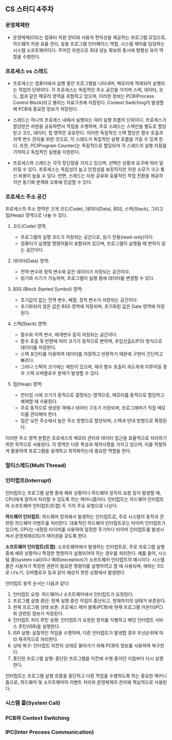 ## CS 스터디 4주차

### 운영체제란
* 운영체제(OS)는 컴퓨터 자원 관리와 사용자 편의성을 제공하는 프로그램 모임으로, 하드웨어 자원 효율 관리, 응용 프로그램 인터페이스 역할, 시스템 제어를 담당하는 시스템 소프트웨어이다. 주어진 자원으로 최대 성능 확보와 동시에 형평성 유지 역할을 수행한다.

### 프로세스 vs 스레드
* 프로세스는 컴퓨터에서 실행 중인 프로그램을 나타내며, 메모리에 적재되어 실행되는 작업의 단위이다. 각 프로세스는 독립적인 주소 공간을 가지며 스택, 데이터, 코드, 힙과 같은 메모리 영역을 포함하고 있으며, 이러한 정보는 PCB(Process Control Block)라고 불리는 자료구조에 저장된다. Context Switching이 발생할 때 PCB에 중요한 정보가 저장된다.

* 스레드는 하나의 프로세스 내에서 실행되는 여러 실행 흐름의 단위이다. 프로세스가 할당받은 자원을 공유하면서 작업을 수행하며, 주로 스레드는 스택만을 별도로 할당받고 코드, 데이터, 힙 영역은 공유한다. 이러한 독립적인 스택 할당은 함수 호출과 지역 변수 관리를 위한 것으로, 각 스레드가 독립적인 실행 흐름을 가질 수 있게 한다. 또한, PC(Program Counter)는 독립적으로 할당되어 각 스레드의 실행 지점을 기억하고 독립적인 실행을 지원한다.

* 프로세스와 스레드는 각각 장단점을 가지고 있으며, 선택은 상황과 요구에 따라 달라질 수 있다. 프로세스는 독립성이 높고 안정성을 보장하지만 자원 소모가 크고 통신 비용이 높을 수 있다. 반면, 스레드는 자원 공유와 효율적인 작업 전환을 제공하지만 동기화 문제와 오류에 민감할 수 있다.

### 프로세스 주소 공간
프로세스의 주소 영역은 크게 코드(Code), 데이터(Data), BSS, 스택(Stack), 그리고 힙(Heap) 영역으로 나눌 수 있다.

1. 코드(Code) 영역:
   - 프로그램의 실행 코드가 저장되는 공간으로, 읽기 전용(read-only)이다.
   - 컴퓨터가 실행할 명령어들이 포함되어 있으며, 프로그램이 실행될 때 변하지 않는 공간이다.

2. 데이터(Data) 영역:
   - 전역 변수와 정적 변수와 같은 데이터가 저장되는 공간이다.
   - 읽기와 쓰기가 가능하며, 프로그램이 실행 중에 데이터를 변경할 수 있다.

3. BSS (Block Started Symbol) 영역:
   - 초기값이 없는 전역 변수, 배열, 정적 변수가 저장되는 공간이다.
   - 초기화되지 않은 값은 BSS 영역에 저장되며, 초기화된 값은 Data 영역에 저장된다.

4. 스택(Stack) 영역:
   - 함수와 지역 변수, 매개변수 등이 저장되는 공간이다.
   - 함수 호출 및 반환에 따라 크기가 동적으로 변하며, 후입선출(LIFO) 방식으로 데이터를 저장한다.
   - 스택 포인터를 이용하여 데이터를 저장하고 반환하기 때문에 구현이 간단하고 빠르다.
   - 그러나 스택의 크기에는 제한이 있으며, 재귀 함수 호출이 과도하게 이루어질 경우 스택 오버플로우 문제가 발생할 수 있다.

5. 힙(Heap) 영역:
   - 런타임 시에 크기가 동적으로 결정되는 영역으로, 메모리를 동적으로 할당하고 해제할 때 사용된다.
   - 주로 동적으로 생성된 객체나 데이터 구조가 저장되며, 프로그래머가 직접 메모리를 관리해야 한다.
   - 힙은 낮은 주소에서 높은 주소 방향으로 할당되며, 스택과 반대 방향으로 확장된다.

이러한 주소 영역 분할은 프로세스의 메모리 관리와 데이터 접근을 효율적으로 처리하기 위한 목적으로 사용된다. 각 영역은 다른 특성과 제약사항을 가지고 있으며, 이를 적절하게 활용하여 프로그램을 설계하고 최적화하는데 중요한 역할을 한다.

### 멀티스레드(Multi Thread)

### 인터럽트(Interrupt)
인터럽트는 프로그램 실행 중에 예외 상황이나 하드웨어 장치의 요청 등이 발생할 때, CPU에게 알려서 처리할 수 있도록 하는 메커니즘이다. 인터럽트는 하드웨어 인터럽트와 소프트웨어 인터럽트(트랩) 두 가지 주요 유형으로 나뉜다.

**하드웨어 인터럽트**:
하드웨어 장치에서 발생하는 인터럽트로, 주로 시스템의 동작과 관련된 하드웨어 이벤트를 처리한다. 대표적인 하드웨어 인터럽트로는 타이머 인터럽트가 있으며, CPU는 내장된 타이머를 사용하여 일정한 주기마다 타이머 인터럽트를 발생시켜서 운영체제(OS)가 제어권을 갖도록 한다.

**소프트웨어 인터럽트(트랩)**:
소프트웨어에서 발생하는 인터럽트로, 주로 프로그램 실행 중에 예외 상황이나 특정한 명령어가 실행되어야 하는 경우를 처리한다. 예를 들어, 시스템 콜(system call)이나 예외(exception)가 소프트웨어 인터럽트의 예시이다. 시스템 콜은 사용자가 특정한 권한이 필요한 명령어를 실행하려고 할 때 사용되며, 예외는 0으로 나누기, 오버플로우 등과 같이 예상치 못한 상황에서 발생한다.

인터럽트 동작 순서는 다음과 같다:
1. 인터럽트 요청: 하드웨어나 소프트웨어에서 인터럽트가 요청된다.
2. 프로그램 실행 중단: 현재 실행 중인 작업이 중단되고, 현재까지의 상태가 보존된다.
3. 현재 프로그램 상태 보존: 프로세스 제어 블록(PCB)에 현재 프로그램 카운터(PC)와 관련된 정보가 저장된다.
4. 인터럽트 처리 루틴 실행: 인터럽트가 요청된 장치를 식별하고 해당 인터럽트 서비스 루틴(ISR)을 실행한다.
5. ISR 실행: 실질적인 작업을 수행하며, 다른 인터럽트가 발생할 경우 우선순위에 따라 재귀적으로 처리한다.
6. 상태 복구: 인터럽트 이전의 상태로 돌아가기 위해 PCB의 정보를 사용하여 복구한다.
7. 중단된 프로그램 실행: 중단된 프로그램을 이전에 수행 중이던 지점부터 다시 실행한다.

인터럽트는 프로그램 실행 흐름을 중단하고 다른 작업을 수행하도록 하는 중요한 메커니즘으로, 하드웨어 및 소프트웨어의 이벤트 처리와 운영체제의 관리에 핵심적으로 사용된다.

### 시스템 콜(System Call)

### PCB와 Context Switching

### IPC(Inter Process Communication)